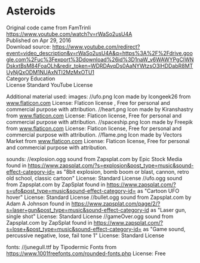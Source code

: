 # Asteroids

Original code came from FamTrinli  
https://www.youtube.com/watch?v=rWaSo2usU4A  
Published on Apr 29, 2016  
Download source: https://www.youtube.com/redirect?event=video_description&v=rWaSo2usU4A&q=https%3A%2F%2Fdrive.google.com%2Fuc%3Fexport%3Ddownload%26id%3D1naW_v6WAWYPgCIWNDskxtBsM84FoaOLh&redir_token=WDRDAvqDs0AaNYWtzsO3lHDDabR8MTUyNjQxODM1NUAxNTI2MzMxOTU1  
Category Education  
License Standard YouTube License  

Additional material used:
images:
//ufo.png Icon made by Icongeek26 from www.flaticon.com License: Flaticon license , Free for personal and commercial purpose with attribution.
//heart.png Icon made by Kiranshastry from www.flaticon.com License: Flaticon license, Free for personal and commercial purpose with attribution.
//spaceship.png Icon made by Freepik from www.flaticon.com License: Flaticon license, Free for personal and commercial purpose with attribution. 
//flame.png Icon made by Vectors Market from www.flaticon.com License: Flaticon license, Free for personal and commercial purpose with attribution.

sounds: 
//explosion.ogg sound from Zapsplat.com  by Epic Stock Media found in https://www.zapsplat.com/?s=explosion&post_type=music&sound-effect-category-id=
as "8bit explosion, bomb boom or blast, cannon, retro old school, classic cartoon" License: Standard License 
//ufo.ogg sound from Zapsplat.com by ZapSplat found in https://www.zapsplat.com/?s=ufo&post_type=music&sound-effect-category-id=
as "Cartoon UFO hover" License: Standard License 
//bullet.ogg sound from Zapsplat.com by Adam A Johnson found in https://www.zapsplat.com/page/2/?s=laser+gun&post_type=music&sound-effect-category-id
as "Laser gun, single shot" License: Standard License 
//gameOver.ogg sound from Zapsplat.com by ZapSplat found in https://www.zapsplat.com/?s=lose+&post_type=music&sound-effect-category-id=
as "Game sound, percussive negative, lose, fail tone 1" License: Standard License 

fonts:
//junegull.ttf by Tipodermic Fonts from https://www.1001freefonts.com/rounded-fonts.php License: Free